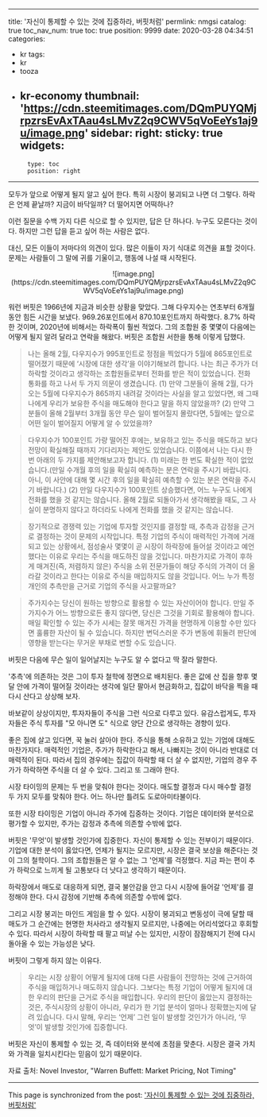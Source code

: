 
---
title: '자신이 통제할 수 있는 것에 집중하라, 버핏처럼'
permlink: nmgsi
catalog: true
toc_nav_num: true
toc: true
position: 9999
date: 2020-03-28 04:34:51
categories:
- kr
tags:
- kr
- tooza
- kr-economy
thumbnail: 'https://cdn.steemitimages.com/DQmPUYQMjrpzrsEvAxTAau4sLMvZ2q9CWV5qVoEeYs1aj9u/image.png'
sidebar:
    right:
        sticky: true
widgets:
    -
        type: toc
        position: right
---


모두가 앞으로 어떻게 될지 알고 싶어 한다. 특히 시장이 붕괴되고 나면 더 그렇다. 하락은 언제 끝날까? 지금이 바닥일까? 더 떨어지면 어떡하나?


이런 질문을 수백 가지 다른 식으로 할 수 있지만, 답은 단 하나다. 누구도 모른다는 것이다. 하지만 그런 답을 듣고 싶어 하는 사람은 없다.


대신, 모든 이들이 저마다의 의견이 있다. 많은 이들이 자기 식대로 의견을 표할 것이다. 문제는 사람들이 그 말에 귀를 기울이고, 행동에 나설 때 시작된다.

<center>
![image.png](https://cdn.steemitimages.com/DQmPUYQMjrpzrsEvAxTAau4sLMvZ2q9CWV5qVoEeYs1aj9u/image.png)
</center>

워런 버핏은 1966년에 지금과 비슷한 상황을 맞았다. 그해 다우지수는 연초부터 6개월 동안 힘든 시간을 보냈다. 969.26포인트에서 870.10포인트까지 하락했다. 8.7% 하락한 것이며, 2020년에 비해서는 하락폭이 훨씬 적었다. 그의 조합원 중 몇몇이 다음에는 어떻게 될지 알려 달라고 연락을 해왔다. 버핏은 조합원 서한을 통해 이렇게 답했다.


>나는 올해 2월, 다우지수가 995포인트로 정점을 찍었다가 5월에 865포인트로 떨어졌기 때문에 ‘시장에 대한 생각’을 이야기해보려 합니다. 나는 최근 주가가 더 하락할 것이라고 생각하는 조합원들로부터 전화를 받은 적이 있었습니다. 전화 통화를 하고 나서 두 가지 의문이 생겼습니다. (1) 만약 그분들이 올해 2월, 다가오는 5월에 다우지수가 865까지 내려갈 것이라는 사실을 알고 있었다면, 왜 그때 나에게 우리가 보유한 주식을 매도해야 한다고 말을 하지 않았을까? (2) 만약 그분들이 올해 2월부터 3개월 동안 무슨 일이 벌어질지 몰랐다면, 5월에는 앞으로 어떤 일이 벌어질지 어떻게 알 수 있었을까?


>다우지수가 100포인트 가량 떨어진 후에는, 보유하고 있는 주식을 매도하고 보다 전망이 확실해질 때까지 기다리자는 제안도 있었습니다. 이쯤에서 나는 다시 한번 아래의 두 가지를 제안해보고자 합니다. (1) 미래는 한 번도 확실한 적이 없었습니다.(만일 수개월 후의 일을 확실히 예측하는 분은 연락을 주시기 바랍니다. 아니, 이 사안에 대해 몇 시간 후의 일을 확실히 예측할 수 있는 분은 연락을 주시기 바랍니다.) (2) 만일 다우지수가 100포인트 상승했다면, 어느 누구도 나에게 전화를 했을 것 같지는 않습니다. 올해 2월로 되돌아가서 생각해봤을 때도, 그 사실이 분명하지 않다고 하더라도 나에게 전화를 했을 것 같지는 않습니다.


>장기적으로 경쟁력 있는 기업에 투자할 것인지를 결정할 때, 추측과 감정을 근거로 결정하는 것이 문제의 시작입니다. 특정 기업의 주식이 매력적인 가격에 거래되고 있는 상황에서, 점성술사 몇몇이 곧 시장이 하락장에 들어설 것이라고 예언했다는 이유로 우리는 주식을 매도하진 않을 것입니다. 마찬가지로 가격이 후하게 매겨진(즉, 저렴하지 않은) 주식을 소위 전문가들이 해당 주식의 가격이 더 올라갈 것이라고 한다는 이유로 주식을 매입하지도 않을 것입니다. 어느 누가 특정 개인의 추측만을 근거로 기업의 주식을 사고팔까요?


>주가지수는 당신이 원하는 방향으로 활용할 수 있는 자산이어야 합니다. 만일 주가지수가 어느 방향으로든 좋지 않다면, 당신은 그것을 기회로 활용해야 합니다. 매일 확인할 수 있는 주가 시세는 잘못 매겨진 가격을 현명하게 이용할 수만 있다면 훌륭한 자산이 될 수 있습니다. 하지만 변덕스러운 주가 변동에 휘둘려 판단에 영향을 받는다는 무거운 부채로 변할 수도 있습니다.


버핏은 다음에 무슨 일이 일어날지는 누구도 알 수 없다고 딱 잘라 말한다.


'추측'에 의존하는 것은 그이 투자 철학에 정면으로 배치된다. 좋은 값에 산 집을 향후 몇 달 안에 가격이 떨어질 것이라는 생각에 일단 팔아서 현금화하고, 집값이 바닥을 찍을 때 다시 산다고 상상해 보자.


바보같이 상상이지만, 투자자들이 주식을 그런 식으로 다루고 있다. 유감스럽게도, 투자자들은 주식 투자를 "모 아니면 도" 식으로 양단 간으로 생각하는 경향이 있다.


좋은 집에 살고 있다면, 꾹 눌러 살아야 한다. 주식을 통해 소유하고 있는 기업에 대해도 마찬가지다. 매력적인 기업은, 주가가 하락한다고 해서, 나빠지는 것이 아니라 반대로 더 매력적이 된다. 따라서 집의 경우에는 집값이 하락할 때 더 살 수 없지만, 기업의 경우 주가가 하락하면 주식을 더 살 수 있다. 그리고 또 그래야 한다.


시장 타이밍의 문제는 두 번을 맞춰야 한다는 것이다. 매도할 결정과 다시 매수할 결정 두 가지 모두를 맞춰야 한다. 어느 하나만 틀려도 도로아미타불이다.


또한 시장 타이밍은 기업이 아니라 주가에 집중하는 것이다. 기업은 데이터와 분석으로 평가할 수 있지만, 주가는 감정과 추측에 의존할 수밖에 없다.


버핏은 '무엇'이 발생할 것인가에 집중한다. 자신이 통제할 수 있는 전부이기 때문이다. 기업에 대한 분석이 옳았다면, 언제가 될지는 모르지만, 시장은 결국 보상을 해준다는 것이 그의 철학이다. 그의 조합원들은 알 수 없는 그 '언제'를 걱정했다. 지금 파는 편이 추가 하락으로 느끼게 될 고통보다 더 낫다고 생각하기 때문이다.


하락장에서 매도로 대응하게 되면, 결국 불안감을 안고 다시 시장에 들어갈 '언제'를 결정해야 한다. 다시 감정에 기반해 추측에 의존할 수밖에 없다.


그리고 시장 붕괴는 마인드 게임을 할 수 있다. 시장이 붕괴되고 변동성이 극에 달할 때 매도가 그 순간에는 현명한 처사라고 생각될지 모르지만, 나중에는 어리석었다고 후회할 수 있다. 따라서 시장이 하락할 때 팔고 떠날 수는 있지만, 시장이 잠잠해지기 전에 다시 돌아올 수 있는 가능성은 낮다.


버핏이 그렇게 하지 않는 이유다.


>우리는 시장 상황이 어떻게 될지에 대해 다른 사람들이 전망하는 것에 근거하여 주식을 매입하거나 매도하지 않습니다. 그보다는 특정 기업이 어떻게 될지에 대한 우리의 판단을 근거로 주식을 매입합니다. 우리의 판단이 옳았는지 결정하는 것은, 주식시장의 상황이 아니라, 우리가 한 기업 분석이 얼마나 정확했는지에 달려 있습니다. 다시 말해, 우리는 ‘언제’ 그런 일이 발생할 것인가가 아니라, ‘무엇’이 발생할 것인가에 집중합니다.


버핏은 자신이 통제할 수 있는 것, 즉 데이터와 분석에 초점을 맞춘다. 시장은 결국 가치와 가격을 일치시킨다는 믿음이 있기 때문이다.


자료 출처: Novel Investor, "Warren Buffett: Market Pricing, Not Timing"

- - -

This page is synchronized from the post: ['자신이 통제할 수 있는 것에 집중하라, 버핏처럼'](https://steemit.com/@pius.pius/nmgsi)
